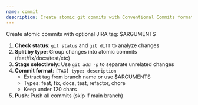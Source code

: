 ```yaml
---
name: commit
description: Create atomic git commits with Conventional Commits format
---
```


Create atomic commits with optional JIRA tag: $ARGUMENTS

1. **Check status**: `git status` and `git diff` to analyze changes
2. **Split by type**: Group changes into atomic commits (feat/fix/docs/test/etc)
3. **Stage selectively**: Use `git add -p` to separate unrelated changes
4. **Commit format**: `[TAG] type: description`
   - Extract tag from branch name or use $ARGUMENTS
   - Types: feat, fix, docs, test, refactor, chore
   - Keep under 120 chars
5. **Push**: Push all commits (skip if main branch)
